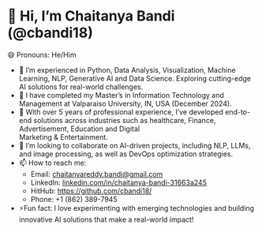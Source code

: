 # 👋 Hi, I’m Chaitanya Bandi (@cbandi18)
  😄 Pronouns: He/Him

- 👀 I’m experienced in Python, Data Analysis, Visualization, Machine Learning, NLP, Generative AI and Data Science. Exploring cutting-edge AI solutions for real-world challenges.
- 🌱 I have completed my Master’s in Information Technology and Management at Valparaiso University, IN, USA (December 2024).
- 💼 With over 5 years of professional experience, I’ve developed end-to-end solutions across industries such as healthcare, Finance, Advertisement, Education and Digital   
      Marketing & Entertainment.
- 💞️ I’m looking to collaborate on AI-driven projects, including NLP, LLMs, and image processing, as well as DevOps optimization strategies.
- 📫 How to reach me:  
  - Email: [chaitanyareddy.bandi@gmail.com](mailto:chaitanyareddy.bandi@gmail.com)
  - LinkedIn: [linkedin.com/in/chaitanya-bandi-31663a245](https://www.linkedin.com/in/cb183)
  - HitHub: https://github.com/cbandi18/
  - Phone: +1 (862) 389-7945
- ⚡Fun fact: I love experimenting with emerging technologies and building innovative AI solutions that make a real-world impact!

<!---
cbandi18/cbandi18 is a ✨ special ✨ repository because its `README.md` (this file) appears on your GitHub profile.
You can click the Preview link to take a look at your changes.
--->
